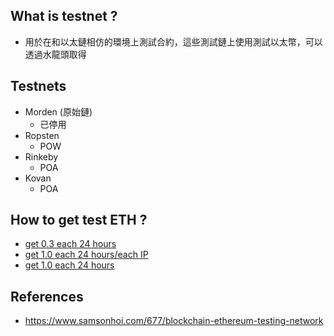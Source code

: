 ## What is testnet ?
- 用於在和以太鏈相仿的環境上測試合約，這些測試鏈上使用測試以太幣，可以透過水龍頭取得

## Testnets
- Morden (原始鏈)
    - 已停用
- Ropsten
    - POW
- Rinkeby
    - POA
- Kovan
    - POA

## How to get test ETH ?
- [get 0.3 each 24 hours](https://faucet.ropsten.be/)
- [get 1.0 each 24 hours/each IP](https://faucet.dimensions.network/)
- [get 1.0 each 24 hours](https://faucet.metamask.io/)

## References
- https://www.samsonhoi.com/677/blockchain-ethereum-testing-network
